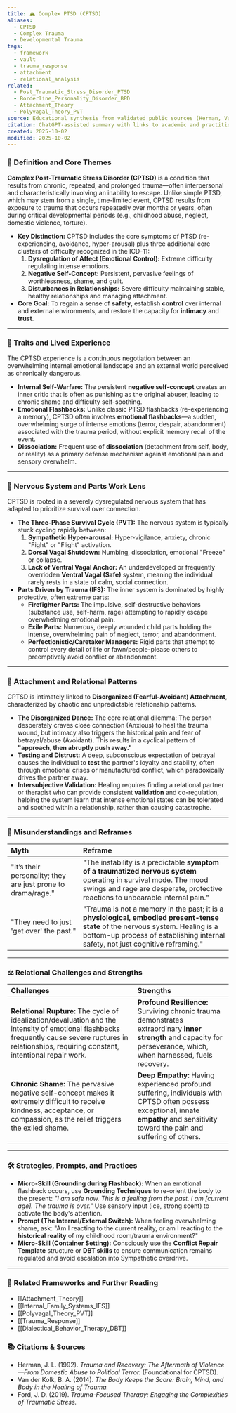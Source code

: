 ```yaml
---
title: 🏔️ Complex PTSD (CPTSD)
aliases:
  - CPTSD
  - Complex Trauma
  - Developmental Trauma
tags:
  - framework
  - vault
  - trauma_response
  - attachment
  - relational_analysis
related:
  - Post_Traumatic_Stress_Disorder_PTSD
  - Borderline_Personality_Disorder_BPD
  - Attachment_Theory
  - Polyvagal_Theory_PVT
source: Educational synthesis from validated public sources (Herman, Van der Kolk)
citation: ChatGPT-assisted summary with links to academic and practitioner materials
created: 2025-10-02
modified: 2025-10-02
---
```

### 🧩 Definition and Core Themes

**Complex Post-Traumatic Stress Disorder (CPTSD)** is a condition that results from chronic, repeated, and prolonged trauma—often interpersonal and characteristically involving an inability to escape. Unlike simple PTSD, which may stem from a single, time-limited event, CPTSD results from exposure to trauma that occurs repeatedly over months or years, often during critical developmental periods (e.g., childhood abuse, neglect, domestic violence, torture).

-   **Key Distinction:** CPTSD includes the core symptoms of PTSD (re-experiencing, avoidance, hyper-arousal) plus three additional core clusters of difficulty recognized in the ICD-11:
    1.  **Dysregulation of Affect (Emotional Control):** Extreme difficulty regulating intense emotions.
    2.  **Negative Self-Concept:** Persistent, pervasive feelings of worthlessness, shame, and guilt.
    3.  **Disturbances in Relationships:** Severe difficulty maintaining stable, healthy relationships and managing attachment.
-   **Core Goal:** To regain a sense of **safety**, establish **control** over internal and external environments, and restore the capacity for **intimacy** and **trust**.

---

### 🌿 Traits and Lived Experience

The CPTSD experience is a continuous negotiation between an overwhelming internal emotional landscape and an external world perceived as chronically dangerous.

-   **Internal Self-Warfare:** The persistent **negative self-concept** creates an inner critic that is often as punishing as the original abuser, leading to chronic shame and difficulty self-soothing.
-   **Emotional Flashbacks:** Unlike classic PTSD flashbacks (re-experiencing a memory), CPTSD often involves **emotional flashbacks**—a sudden, overwhelming surge of intense emotions (terror, despair, abandonment) associated with the trauma period, without explicit memory recall of the event.
-   **Dissociation:** Frequent use of **dissociation** (detachment from self, body, or reality) as a primary defense mechanism against emotional pain and sensory overwhelm.

---

### 🧠 Nervous System and Parts Work Lens

CPTSD is rooted in a severely dysregulated nervous system that has adapted to prioritize survival over connection.

-   **The Three-Phase Survival Cycle (PVT):** The nervous system is typically stuck cycling rapidly between:
    1.  **Sympathetic Hyper-arousal:** Hyper-vigilance, anxiety, chronic "Fight" or "Flight" activation.
    2.  **Dorsal Vagal Shutdown:** Numbing, dissociation, emotional "Freeze" or collapse.
    3.  **Lack of Ventral Vagal Anchor:** An underdeveloped or frequently overridden **Ventral Vagal (Safe)** system, meaning the individual rarely rests in a state of calm, social connection.
-   **Parts Driven by Trauma (IFS):** The inner system is dominated by highly protective, often extreme parts:
    -   **Firefighter Parts:** The impulsive, self-destructive behaviors (substance use, self-harm, rage) attempting to rapidly escape overwhelming emotional pain.
    -   **Exile Parts:** Numerous, deeply wounded child parts holding the intense, overwhelming pain of neglect, terror, and abandonment.
    -   **Perfectionistic/Caretaker Managers:** Rigid parts that attempt to control every detail of life or fawn/people-please others to preemptively avoid conflict or abandonment.

---

### 💞 Attachment and Relational Patterns

CPTSD is intimately linked to **Disorganized (Fearful-Avoidant) Attachment**, characterized by chaotic and unpredictable relationship patterns.

-   **The Disorganized Dance:** The core relational dilemma: The person desperately craves close connection (Anxious) to heal the trauma wound, but intimacy also triggers the historical pain and fear of betrayal/abuse (Avoidant). This results in a cyclical pattern of **"approach, then abruptly push away."**
-   **Testing and Distrust:** A deep, subconscious expectation of betrayal causes the individual to **test** the partner's loyalty and stability, often through emotional crises or manufactured conflict, which paradoxically drives the partner away.
-   **Intersubjective Validation:** Healing requires finding a relational partner or therapist who can provide consistent **validation** and co-regulation, helping the system learn that intense emotional states can be tolerated and soothed within a relationship, rather than causing catastrophe.

---

### 🔄 Misunderstandings and Reframes

| Myth | Reframe |
| :--- | :--- |
| "It’s their personality; they are just prone to drama/rage." | "The instability is a predictable **symptom of a traumatized nervous system** operating in survival mode. The mood swings and rage are desperate, protective reactions to unbearable internal pain." |
| "They need to just 'get over' the past." | "Trauma is not a memory in the past; it is a **physiological, embodied present-tense state** of the nervous system. Healing is a bottom-up process of establishing internal safety, not just cognitive reframing." |

---

### ⚖️ Relational Challenges and Strengths

| Challenges | Strengths |
| :--- | :--- |
| **Relational Rupture:** The cycle of idealization/devaluation and the intensity of emotional flashbacks frequently cause severe ruptures in relationships, requiring constant, intentional repair work. | **Profound Resilience:** Surviving chronic trauma demonstrates extraordinary **inner strength** and capacity for perseverance, which, when harnessed, fuels recovery. |
| **Chronic Shame:** The pervasive negative self-concept makes it extremely difficult to receive kindness, acceptance, or compassion, as the relief triggers the exiled shame. | **Deep Empathy:** Having experienced profound suffering, individuals with CPTSD often possess exceptional, innate **empathy** and sensitivity toward the pain and suffering of others. |

---

### 🛠️ Strategies, Prompts, and Practices

-   **Micro-Skill (Grounding during Flashback):** When an emotional flashback occurs, use **Grounding Techniques** to re-orient the body to the present: *"I am safe now. This is a feeling from the past. I am [current age]. The trauma is over."* Use sensory input (ice, strong scent) to activate the body's attention.
-   **Prompt (The Internal/External Switch):** When feeling overwhelming shame, ask: "Am I reacting to the current reality, or am I reacting to the **historical reality** of my childhood room/trauma environment?"
-   **Micro-Skill (Container Setting):** Consciously use the **Conflict Repair Template** structure or **DBT skills** to ensure communication remains regulated and avoid escalation into Sympathetic overdrive.

---

### 🔗 Related Frameworks and Further Reading

-   [[Attachment_Theory]]
-   [[Internal_Family_Systems_IFS]]
-   [[Polyvagal_Theory_PVT]]
-   [[Trauma_Response]]
-   [[Dialectical_Behavior_Therapy_DBT]]

### 📚 Citations & Sources

-   Herman, J. L. (1992). *Trauma and Recovery: The Aftermath of Violence—From Domestic Abuse to Political Terror.* (Foundational for CPTSD).
-   Van der Kolk, B. A. (2014). *The Body Keeps the Score: Brain, Mind, and Body in the Healing of Trauma.*
-   Ford, J. D. (2019). *Trauma-Focused Therapy: Engaging the Complexities of Traumatic Stress.*